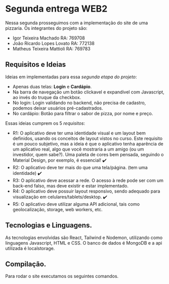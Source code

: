 # Segunda entrega WEB2

Nessa segunda prosseguimos com a implementação do site de uma pizzaria. Os integrantes do projeto são:  
- Igor Teixeira Machado RA: 769708  
- João Ricardo Lopes Lovato RA: 772138  
- Matheus Teixeira Mattioli RA: 769783  

## Requisitos e Ideias

Ideias em implementadas para essa *segunda etapa do projeto*:   
- Apenas duas telas: **Login** e **Cardápio**.  
- Na barra de navegação um botão clickavel e expandivel com Javascript, ao invés do truque da checkbox.  
- No login: Login validando no backend, não precisa de cadastro, podemos deixar usuários pré-cadastrados.  
- No cardápio: Botão para filtrar o sabor de pizza, por nome e preço.

Essas ideias cumprem os 5 *requisitos*:
- R1: O aplicativo deve ter uma identidade visual e um layout bem definidos, 
usando os conceitos de layout vistos no curso. Este requisito é um pouco subjetivo, 
mas a ideia é que o aplicativo tenha aparência de um aplicativo real, algo que você mostraria a um amigo (ou um investidor, quem sabe?). 
Uma paleta de cores bem pensada, seguindo o Material Design, por exemplo, é essencial!  ✔️
- R2: O aplicativo deve ter mais do que uma tela/página. (tem uma identidade)  ✔️
- R3: O aplicativo deve acessar a rede. O acesso à rede pode ser com um back-end falso, mas deve existir e estar implementado. 
- R4: O aplicativo deve possuir layout responsivo, sendo adequado para visualização em celulares/tablets/desktop. ✔️
- R5: O aplicativo deve utilizar alguma API adicional, tais como geolocalização, storage, web workers, etc. 

## Tecnologias e Linguagens.

As tecnologias envolvidas são React, Tailwind e Nodemon, utilizando como linguagens Javascript, HTML e CSS. O banco de dados é MongoDB e a api utilizada é localstorage. 

## Compilação.

Para rodar o site executamos os seguintes comandos.

